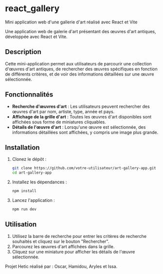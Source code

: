 # react_gallery

Mini application web d'une gallerie d'art réalisé avec React et Vite 

Une application web de galerie d'art présentant des œuvres d'art antiques, développée avec React et Vite.

## Description

Cette mini-application permet aux utilisateurs de parcourir une collection d'œuvres d'art antiques, de rechercher des œuvres spécifiques en fonction de différents critères, et de voir des informations détaillées sur une œuvre sélectionnée.

## Fonctionnalités

- **Recherche d'œuvres d'art** : Les utilisateurs peuvent rechercher des œuvres d'art par nom, artiste, type, année et pays.
- **Affichage de la grille d'art** : Toutes les œuvres d'art disponibles sont affichées sous forme de miniatures cliquables.
- **Détails de l'œuvre d'art** : Lorsqu'une œuvre est sélectionnée, des informations détaillées sont affichées, y compris une image plus grande.

## Installation

1. Clonez le dépôt :
    ```bash
    git clone https://github.com/votre-utilisateur/art-gallery-app.git
    cd art-gallery-app
    ```

2. Installez les dépendances :
    ```bash
    npm install
    ```

3. Lancez l'application :
    ```bash
    npm run dev
    ```

## Utilisation

1. Utilisez la barre de recherche pour entrer les critères de recherche souhaités et cliquez sur le bouton "Rechercher".
2. Parcourez les œuvres d'art affichées dans la grille.
3. Cliquez sur une miniature pour afficher les détails de l'œuvre sélectionnée.



Projet Hetic réalisé par : Oscar, Hamidou, Aryles et Issa.
